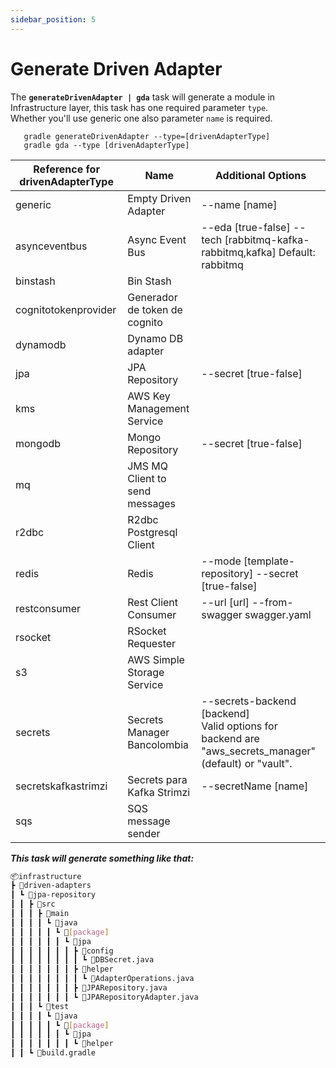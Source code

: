 ```yaml
---
sidebar_position: 5
---
```


# Generate Driven Adapter

The **`generateDrivenAdapter | gda`** task will generate a module in Infrastructure layer, this task has one required
parameter `type`.<br/>
Whether you'll use generic one also parameter `name` is required.

```shell
   gradle generateDrivenAdapter --type=[drivenAdapterType]
   gradle gda --type [drivenAdapterType]
   ```

| Reference for **drivenAdapterType** | Name                           | Additional Options                                                                                          |
|-------------------------------------|--------------------------------|-------------------------------------------------------------------------------------------------------------|
| generic                             | Empty Driven Adapter           | --name [name]                                                                                               |
| asynceventbus                       | Async Event Bus                | --eda [true-false] --tech [rabbitmq-kafka-rabbitmq,kafka] Default: rabbitmq                                 |
| binstash                            | Bin Stash                      |                                                                                                             |
| cognitotokenprovider                | Generador de token de cognito  |                                                                                                             |
| dynamodb                            | Dynamo DB adapter              |                                                                                                             |
| jpa                                 | JPA Repository                 | --secret [true-false]                                                                                       |
| kms                                 | AWS Key Management Service     |                                                                                                             |
| mongodb                             | Mongo Repository               | --secret [true-false]                                                                                       |
| mq                                  | JMS MQ Client to send messages |                                                                                                             |
| r2dbc                               | R2dbc Postgresql Client        |                                                                                                             |
| redis                               | Redis                          | --mode [template-repository] --secret [true-false]                                                          |
| restconsumer                        | Rest Client Consumer           | --url [url] --from-swagger swagger.yaml                                                                     |
| rsocket                             | RSocket Requester              |                                                                                                             |
| s3                                  | AWS Simple Storage Service     |                                                                                                             |
| secrets                             | Secrets Manager Bancolombia    | --secrets-backend [backend] <br/> Valid options for backend are "aws_secrets_manager" (default) or "vault". |
| secretskafkastrimzi                 | Secrets para Kafka Strimzi     | --secretName [name]                                                                                         |
| sqs                                 | SQS message sender             |                                                                                                             |

_**This task will generate something like that:**_

   ```bash
   📦infrastructure
   ┣ 📂driven-adapters
   ┃ ┗ 📂jpa-repository
   ┃ ┃ ┣ 📂src
   ┃ ┃ ┃ ┣ 📂main
   ┃ ┃ ┃ ┃ ┗ 📂java
   ┃ ┃ ┃ ┃ ┃ ┗ 📂[package]
   ┃ ┃ ┃ ┃ ┃ ┃ ┗ 📂jpa
   ┃ ┃ ┃ ┃ ┃ ┃ ┃ ┣ 📂config
   ┃ ┃ ┃ ┃ ┃ ┃ ┃ ┃ ┗ 📜DBSecret.java
   ┃ ┃ ┃ ┃ ┃ ┃ ┃ ┣ 📂helper
   ┃ ┃ ┃ ┃ ┃ ┃ ┃ ┃ ┗ 📜AdapterOperations.java
   ┃ ┃ ┃ ┃ ┃ ┃ ┃ ┣ 📜JPARepository.java
   ┃ ┃ ┃ ┃ ┃ ┃ ┃ ┗ 📜JPARepositoryAdapter.java
   ┃ ┃ ┃ ┗ 📂test
   ┃ ┃ ┃ ┃ ┗ 📂java
   ┃ ┃ ┃ ┃ ┃ ┗ 📂[package]
   ┃ ┃ ┃ ┃ ┃ ┃ ┗ 📂jpa
   ┃ ┃ ┃ ┃ ┃ ┃ ┃ ┗ 📂helper
   ┃ ┃ ┗ 📜build.gradle
   ```
